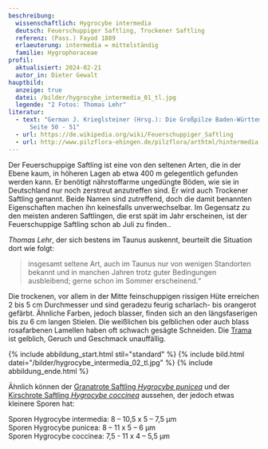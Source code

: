```yaml
---
beschreibung:
  wissenschaftlich: Hygrocybe intermedia
  deutsch: Feuerschuppiger Saftling, Trockener Saftling
  referenz: (Pass.) Fayod 1889
  erlaeuterung: intermedia = mittelständig
  familie: Hygrophoraceae
profil:
  aktualisiert: 2024-02-21
  autor_in: Dieter Gewalt
hauptbild:
  anzeige: true
  datei: /bilder/hygrocybe_intermedia_01_tl.jpg
  legende: "2 Fotos: Thomas Lehr"
literatur:
  - text: "German J. Krieglsteiner (Hrsg.): Die Großpilze Baden-Württembergs Band 3,
      Seite 50 - 51"
  - url: https://de.wikipedia.org/wiki/Feuerschuppiger_Saftling
  - url: http://www.pilzflora-ehingen.de/pilzflora/arthtml/hintermedia.php
---
```

Der Feuerschuppige Saftling ist eine von den seltenen Arten, die in der Ebene kaum, in höheren Lagen ab etwa 400 m gelegentlich gefunden werden kann. Er benötigt nährstoffarme ungedüngte Böden, wie sie in Deutschland nur noch zerstreut anzutreffen sind. Er wird auch Trockener Saftling genannt. Beide Namen sind zutreffend, doch die damit benannten Eigenschaften machen ihn keinesfalls unverwechselbar. Im Gegensatz zu den meisten anderen Saftlingen, die erst spät im Jahr erscheinen, ist der Feuerschuppige Saftling schon ab Juli zu finden..

*Thomas Lehr*, der sich bestens im Taunus auskennt, beurteilt die Situation dort wie folgt:

> insgesamt seltene Art, auch im Taunus nur von wenigen Standorten bekannt und in manchen Jahren trotz guter Bedingungen ausbleibend; gerne schon im Sommer erscheinend.“

Die trockenen, vor allem in der Mitte feinschuppigen rissigen Hüte erreichen 2 bis 5 cm Durchmesser und sind geradezu feurig scharlach- bis orangerot gefärbt. Ähnliche Farben, jedoch blasser, finden sich an den längsfaserigen bis zu 6 cm langen Stielen. Die weißlichen bis gelblichen oder auch blass rosafarbenen Lamellen haben oft schwach gesägte Schneiden. Die [Trama](Trama "Glossar") ist gelblich, Geruch und Geschmack unauffällig.

{% include abbildung_start.html stil="standard" %}
{% include bild.html datei="/bilder/hygrocybe_intermedia_02_tl.jpg" %}
{% include abbildung_ende.html %}

Ähnlich können der [Granatrote Saftling *Hygrocybe punicea*](/pilze/hygrocybe-punicea-granatroter-saftling) und der [Kirschrote Saftling *Hygrocybe coccinea*](/pilze/hygrocybe-coccinea-kirschroter-saftling) aussehen, der jedoch etwas kleinere Sporen hat:

Sporen Hygrocybe intermedia: 8 – 10,5 x 5 – 7,5 µm\
Sporen Hygrocybe punicea:  8 – 11 x 5 – 6 µm\
Sporen Hygrocybe coccinea: 7,5 - 11 x 4 – 5,5 µm
